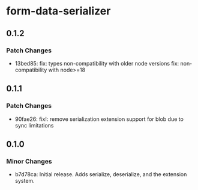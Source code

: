# form-data-serializer

## 0.1.2

### Patch Changes

- 13bed85: fix: types non-compatibility with older node versions
  fix: non-compatibility with node>=18

## 0.1.1

### Patch Changes

- 90fae26: fix!: remove serialization extension support for blob due to sync limitations

## 0.1.0

### Minor Changes

- b7d78ca: Initial release. Adds serialize, deserialize, and the extension system.
